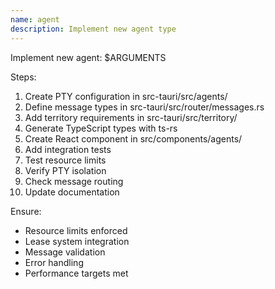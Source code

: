 ```yaml
---
name: agent
description: Implement new agent type
---
```


Implement new agent: $ARGUMENTS

Steps:
1. Create PTY configuration in src-tauri/src/agents/
2. Define message types in src-tauri/src/router/messages.rs
3. Add territory requirements in src-tauri/src/territory/
4. Generate TypeScript types with ts-rs
5. Create React component in src/components/agents/
6. Add integration tests
7. Test resource limits
8. Verify PTY isolation
9. Check message routing
10. Update documentation

Ensure:
- Resource limits enforced
- Lease system integration
- Message validation
- Error handling
- Performance targets met